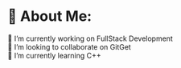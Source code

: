 # 💫 About Me:
🔭 I’m currently working on FullStack Development<br>👯 I’m looking to collaborate on GitGet<br>🌱 I’m currently learning C++<br>


